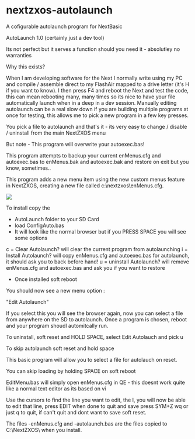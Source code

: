# nextzxos-autolaunch
 A cofigurable autolaunch program for NextBasic

AutoLaunch 1.0 (certainly just a dev tool)

Its not perfect but it serves a function should you need it - absolutley no warranties

Why this exists?

When I am developing software for the Next I normally write using my PC and compile / assemble direct to my FlashAir mapped to a drive letter (it's H if you want to know). I then press F4 and reboot the Next and test the code, this can mean rebooting many, many times so its nice to have your file automatically launch when in a deep in a dev session. Manually editing autolaunch can be a real slow down if you are building multiple programs at once for testing, this allows me to pick a new program in a few key presses. 

You pick a file to autolaunch and that's it - its very easy to change / disable / uninstall from the main NextZXOS menu

But note - This program will overwrite your autoexec.bas!

This program attempts to backup your current enMenus.cfg and autoexec.bas to enMenus.bak and autoexec.bak and restore on exit but you know, sometimes..

This program adds a new menu item using the new custom menus feature in NextZXOS, creating a new file called c:\nextzxos\enMenus.cfg. 

<img src="https://github.com/em00k/src-gifs/blob/main/Autolaunch.gif">

To install copy the 

- AutoLaunch folder to your SD Card
- load ConfigAuto.bas 
- It will look like the normal browser but if you PRESS SPACE you will see some options

c = Clear Autolaunch?			will clear the current program from autolaunching
i = Install Autolaunch? 		will copy enMenus.cfg and autoexec.bas for autolaunch, it should ask you to back before hand!
u = uninstall Autolaunch?		will remove enMenus.cfg and autoexec.bas and ask you if you want to restore

- Once installed soft reboot

You should now see a new menu option : 

"Edit Autolaunch"

If you select this you will see the browser again, now you can select a file from anywhere on the SD to autolaunch. Once a program is chosen, reboot and your program shoudl automitcally run.

To uninstall, soft reset and HOLD SPACE, select Edit Autolauch and pick u

To skip autolaunch soft reset and hold space

This basic program will allow you to select a file for autolauch on reset.

You can skip loading by holding SPACE on soft reboot

EditMenu.bas will simply open enMenus.cfg in QE - this doesnt work quite like a normal text editor as its based on vi

Use the cursors to find the line you want to edit, the I, you will now be able to edit that line, press EDIT when done
to quit and save press SYM+Z wq or just q to quit, if can't quit and dont want to save soft reset.  

The files -enMenus.cfg and -autolaunch.bas are the files copied to C:\NextZXOS\ when you install. 
